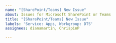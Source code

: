```yaml
---
name: "[SharePoint/Teams] New Issue"
about: Issues for Microsoft SharePoint or Teams
title: "[SharePoint/Teams] New Issue"
labels: 'Service: Apps, Workgroup: DTS'
assignees: dianamartin, ChrispinP

---
```


